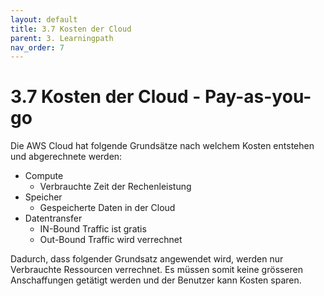 ```yaml
---
layout: default
title: 3.7 Kosten der Cloud
parent: 3. Learningpath
nav_order: 7
---
```


# 3.7 Kosten der Cloud - Pay-as-you-go

Die AWS Cloud hat folgende Grundsätze nach welchem Kosten entstehen und abgerechnete werden:

- Compute
  - Verbrauchte Zeit der Rechenleistung
- Speicher
  - Gespeicherte Daten in der Cloud
- Datentransfer
  - IN-Bound Traffic ist gratis
  - Out-Bound Traffic wird verrechnet

Dadurch, dass folgender Grundsatz angewendet wird, werden nur Verbrauchte Ressourcen verrechnet. Es müssen somit keine grösseren Anschaffungen getätigt werden und der Benutzer kann Kosten sparen.
